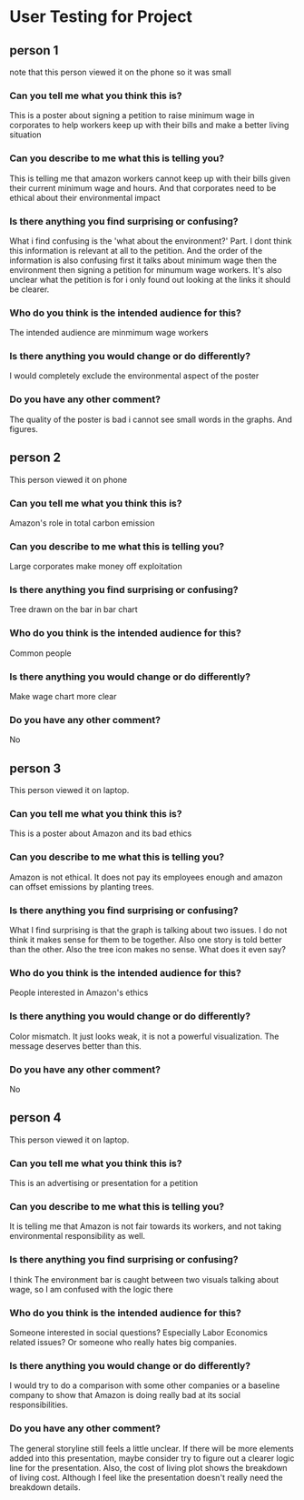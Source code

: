 # User Testing for Project

## person 1
note that this person viewed it on the phone so it was small

### Can you tell me what you think this is?

This is a poster about signing a petition to raise minimum wage in corporates to help workers keep up with their bills and make a better living situation

### Can you describe to me what this is telling you?
This is telling me that amazon workers cannot keep up with their bills given their current minimum wage and hours. And that  corporates need to be ethical about their environmental impact

### Is there anything you find surprising or confusing?
What i find confusing is the 'what about the environment?' Part. I dont think this information is relevant at all to the petition. And the order of the information is also confusing first it talks about minimum wage then the environment then signing a petition for minumum wage workers. It's also unclear what the petition is for i only found out looking at the links it should be clearer. 

### Who do you think is the intended audience for this?
The intended audience are minmimum wage workers

### Is there anything you would change or do differently?
I would completely exclude the environmental aspect of the poster

### Do you have any other comment?
The quality of the poster is bad i cannot see small words in the graphs. And figures. 



## person 2
This person viewed it on phone
### Can you tell me what you think this is?

Amazon's role in total carbon emission

### Can you describe to me what this is telling you?
Large corporates make money off exploitation 

### Is there anything you find surprising or confusing?
Tree drawn on the bar in bar chart

### Who do you think is the intended audience for this?
Common people

### Is there anything you would change or do differently?
Make wage chart more clear

### Do you have any other comment?
No


## person 3
This person viewed it on laptop. 
### Can you tell me what you think this is?

This is a poster about Amazon and its bad ethics

### Can you describe to me what this is telling you?
Amazon is not ethical. It does not pay its employees enough and amazon can offset emissions by planting trees. 

### Is there anything you find surprising or confusing?
What I find surprising is that the graph is talking about two issues. I do not think it makes sense for them to be together. Also one story is told better than the other. Also the tree icon makes no sense. What does it even say? 

### Who do you think is the intended audience for this?
People interested in Amazon's ethics

### Is there anything you would change or do differently?
Color mismatch. It just looks weak, it is not a powerful visualization. The message deserves better than this. 

### Do you have any other comment?
No


## person 4
This person viewed it on laptop. 
### Can you tell me what you think this is?

This is an advertising or presentation for a petition

### Can you describe to me what this is telling you?
It is telling me that Amazon is not fair towards its workers, and not taking environmental responsibility as well.

### Is there anything you find surprising or confusing?
I think The environment bar is caught between two visuals talking about wage, so I am confused with the logic there

### Who do you think is the intended audience for this?
Someone interested in social questions? Especially Labor Economics related issues? Or someone who really hates big companies.

### Is there anything you would change or do differently?
I would try to do a comparison with some other companies or a baseline company to show that Amazon is doing really bad at its social responsibilities.

### Do you have any other comment?
The general storyline still feels a little unclear. If there will be more elements added into this presentation, maybe consider try to figure out a clearer logic line for the presentation.
Also, the cost of living plot shows the breakdown of living cost. Although I feel like the presentation doesn't really need the breakdown details.



